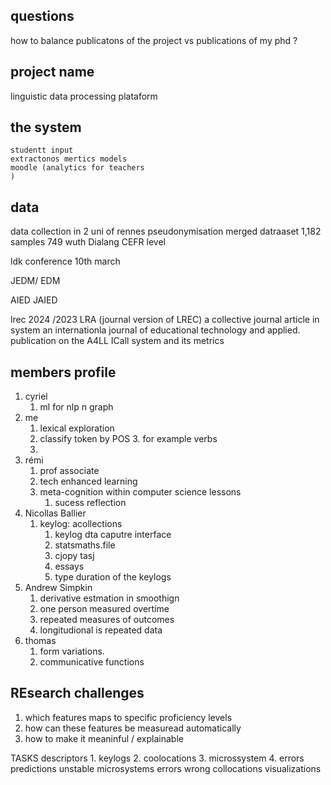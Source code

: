 

## questions 
how to balance publicatons of the project vs publications of my phd ? 

## project name
linguistic data processing plataform

## the system
	studentt input 
	extractonos mertics models
	moodle (analytics for teachers
	)
## data
data collection in 2 uni of rennes
pseudonymisation merged datraaset 
1,182 samples 749 wuth Dialang CEFR level

ldk conference
10th march


JEDM/ EDM 

AIED
JAIED

lrec 2024 /2023 LRA (journal version of LREC)
a collective journal article in system an internationla journal of educational technology and applied. publication on the A4LL ICall system and its metrics

## members profile
1. cyriel
	1. ml for nlp n graph
2. me
	1. lexical exploration 
	2. classify token by POS
		3. for example verbs
	3. 
3. rémi
	1. prof associate
	2. tech enhanced learning 
	3.  meta-cognition within computer science lessons
		1. sucess reflection
4. Nicollas Ballier
	1. keylog: acollections
		1. keylog dta caputre interface 
		 2. statsmaths.file
		 3. cjopy tasj 
		 4. essays
		 5. type duration of the keylogs 
5. Andrew Simpkin
	1. derivative estmation in smoothign
	2. one person measured overtime
	3. repeated measures of outcomes
	4. longitudional is repeated data
 6. thomas 
	 1. form variations.
	 2. communicative functions

## REsearch challenges
1. which features maps to specific proficiency levels
2. how can these features be measuread automatically
3. how to make it meaninful / explainable

TASKS
descriptors
	1. keylogs
	2. coolocations
	3. microssystem
	4. errors
predictions
	unstable microsystems
	errors
	wrong collocations
visualizations

